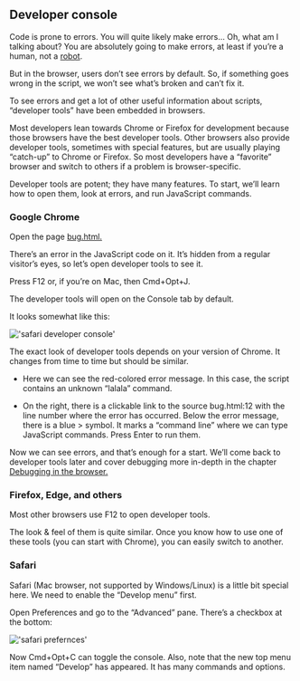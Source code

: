## Developer console

Code is prone to errors. You will quite likely make errors… Oh, what am I talking about? You are absolutely going to make errors, at least if you’re a human, not a [robot](<https://en.wikipedia.org/wiki/Bender_(Futurama)>).

But in the browser, users don’t see errors by default. So, if something goes wrong in the script, we won’t see what’s broken and can’t fix it.

To see errors and get a lot of other useful information about scripts, “developer tools” have been embedded in browsers.

Most developers lean towards Chrome or Firefox for development because those browsers have the best developer tools. Other browsers also provide developer tools, sometimes with special features, but are usually playing “catch-up” to Chrome or Firefox. So most developers have a “favorite” browser and switch to others if a problem is browser-specific.

Developer tools are potent; they have many features. To start, we’ll learn how to open them, look at errors, and run JavaScript commands.

### Google Chrome

Open the page [bug.html.](https://github.com/Ammyy9908/js-pool/raw/master/Introduction/bug.html)

There’s an error in the JavaScript code on it. It’s hidden from a regular visitor’s eyes, so let’s open developer tools to see it.

Press F12 or, if you’re on Mac, then Cmd+Opt+J.

The developer tools will open on the Console tab by default.

It looks somewhat like this:

!['safari developer console'](https://javascript.info/article/devtools/chrome.png)

The exact look of developer tools depends on your version of Chrome. It changes from time to time but should be similar.

- Here we can see the red-colored error message. In this case, the script contains an unknown “lalala” command.

- On the right, there is a clickable link to the source bug.html:12 with the line number where the error has occurred.
  Below the error message, there is a blue > symbol. It marks a “command line” where we can type JavaScript commands. Press Enter to run them.

Now we can see errors, and that’s enough for a start. We’ll come back to developer tools later and cover debugging more in-depth in the chapter [Debugging in the browser.](https://javascript.info/debugging-chrome)

### Firefox, Edge, and others

Most other browsers use F12 to open developer tools.

The look & feel of them is quite similar. Once you know how to use one of these tools (you can start with Chrome), you can easily switch to another.

### Safari

Safari (Mac browser, not supported by Windows/Linux) is a little bit special here. We need to enable the “Develop menu” first.

Open Preferences and go to the “Advanced” pane. There’s a checkbox at the bottom:

!['safari prefernces'](https://javascript.info/article/devtools/safari.png)

Now Cmd+Opt+C can toggle the console. Also, note that the new top menu item named “Develop” has appeared. It has many commands and options.
